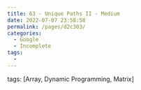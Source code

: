 ```yaml
---
title: 63 - Unique Paths II - Medium
date: 2022-07-07 23:58:58
permalink: /pages/d2c303/
categories:
  - Google
  - Incomplete
tags:
  - 
---
```

tags: [Array, Dynamic Programming, Matrix]
